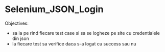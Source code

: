 # Selenium_JSON_Login

Objectives:
- sa ia pe rind fiecare test case si sa se logheze pe site cu credentialele din json
- la fiecare test sa verifice daca s-a logat cu success sau nu


